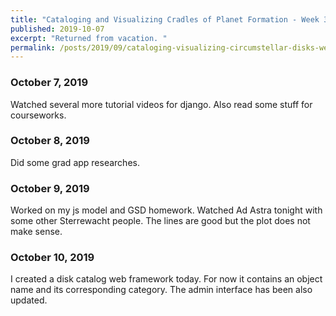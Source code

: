 ```yaml
---
title: "Cataloging and Visualizing Cradles of Planet Formation - Week 3"
published: 2019-10-07
excerpt: "Returned from vacation. "
permalink: /posts/2019/09/cataloging-visualizing-circumstellar-disks-week3
---
```



### October 7, 2019

Watched several more tutorial videos for django. Also read some stuff for courseworks.


### October 8, 2019

Did some grad app researches. 


### October 9, 2019

Worked on my js model and GSD homework. Watched Ad Astra tonight with some other Sterrewacht people. The lines are good but the plot does not make sense. 


### October 10, 2019

I created a disk catalog web framework today. For now it contains an object name and its corresponding category. The admin interface has been also updated.
